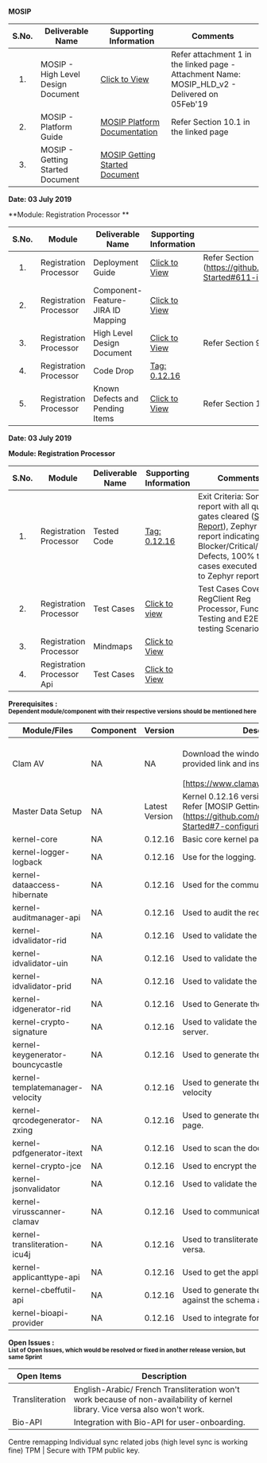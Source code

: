 
**MOSIP**

|**S.No.**| **Deliverable Name**| **Supporting Information**|**Comments**|
|:------:|-----|---|---|
|1.|MOSIP - High Level Design Document|[Click to View](Deliverables---Attachments)|Refer attachment 1 in the linked page - Attachment Name: MOSIP_HLD_v2 - Delivered on 05Feb'19|
|2.|MOSIP - Platform Guide|[MOSIP Platform Documentation](Platform-Documentation)|Refer Section 10.1 in the linked page|
|3.|MOSIP - Getting Started Document|[MOSIP Getting Started Document](https://github.com/mosip/mosip/wiki/Getting-Started)|


**Date: 03 July 2019**

**Module: Registration Processor **

|**S.No.**|**Module**|**Deliverable Name**| **Supporting Information**|**Comments**|
|:------:|-----|---|---|---|
|1.|Registration Processor|Deployment Guide| [Click to View](https://github.com/mosip/mosip/wiki/Getting-Started#8-mosip-deployment-)|Refer Section (https://github.com/mosip/mosip/wiki/Getting-Started#611-installation-of-activemq)|
|2.|Registration Processor|Component-Feature-JIRA ID Mapping|[Click to View](https://github.com/mosip/mosip/wiki/Component-Feature-ID-JIRA-ID-Mapping#10-registration-processor-)|
|3.|Registration Processor|High Level Design Document|[Click to View](https://github.com/mosip/mosip/wiki/Deliverables---Attachments)|Refer Section 9 in the linked page|
|4.|Registration Processor|Code Drop|[Tag: 0.12.16](https:////github.com/mosip/mosip/releases/tag/0.12.16)||
|5.|Registration Processor|Known Defects and Pending Items|[Click to View](Deliverables---Attachments)|Refer Section 10 in the linked page|

**Date: 03 July 2019**

**Module: Registration Processor**

|**S.No.**|**Module**|**Deliverable Name**| **Supporting Information**|**Comments**|
|:------:|-----|---|---|---|
|1.|Registration Processor|Tested Code|[Tag: 0.12.16](https:////github.com/mosip/mosip/releases/tag/0.12.16)|Exit Criteria: Sonar report with all quality gates cleared ([Sonar Report](http://104.215.158.154:9000/dashboard?id=io.mosip.registrationprocessor%3Aregistration-processor)), Zephyr report indicating: No Blocker/Critical/Major Defects, 100% test cases executed (link to Zephyr report)| 
|2.|Registration Processor|Test Cases|[Click to view](https://mosipid.atlassian.net/projects/MOS?selectedItem=com.thed.zephyr.je__project-centric-view-tests-page&testsTab=test-cycles-tab)|Test Cases Covered RegClient Reg Processor, Functional Testing and E2E testing Scenario;s|
|3.|Registration Processor|Mindmaps|[Click to View](/mosip/mosip/tree/master/docs/testing/Registration%20Client/Mindmaps)|
|4.|Registration Processor Api|Test Cases|[Click to View](https://github.com/mosip/mosip/blob/master/docs/testing/Registration%20Client/Mindmaps/Reg_Client_NonBio_Integration_TestCases.xlsx)|

**Prerequisites : <br><sub>Dependent module/component with their respective versions should be mentioned here</sub></br>**  

|**Module/Files**|**Component**|**Version**|**Description (If any)**|
|-----|-------------|----------------|--------------|
|Clam AV |NA|NA|<br>Download the windows clam av antivirus by provided link and install the s\w.</br> <br>[https://www.clamav.net/downloads#otherversions]</br>|
|Master Data Setup |NA|Latest Version|Kernel 0.12.16 version of DB scripts can be used. Refer [MOSIP Getting Started doc.] (https://github.com/mosip/mosip/wiki/Getting-Started#7-configuring-mosip-).|
|kernel-core|NA|0.12.16|Basic core kernel packages.|
|kernel-logger-logback|NA|0.12.16|Use for the logging.|
|kernel-dataaccess-hibernate|NA|0.12.16|Used for the communicating to the DB.|
|kernel-auditmanager-api|NA|0.12.16|Used to audit the records into the DB|
|kernel-idvalidator-rid|NA|0.12.16|Used to validate the RID format.|
|kernel-idvalidator-uin|NA|0.12.16|Used to validate the UIN format|
|kernel-idvalidator-prid|NA|0.12.16|Used to validate the PRID format|
|kernel-idgenerator-rid|NA|0.12.16|Used to Generate the RID.|
|kernel-crypto-signature|NA|0.12.16|Used to validate the signature response from server.|
|kernel-keygenerator-bouncycastle|NA|0.12.16|Used to generate the key pair for AES -256.|
|kernel-templatemanager-velocity|NA|0.12.16|Used to generate the template manager using the velocity|
|kernel-qrcodegenerator-zxing|NA|0.12.16|Used to generate the QR code in acknowledgment page.|
|kernel-pdfgenerator-itext|NA|0.12.16|Used to scan the document in PDF format.|
|kernel-crypto-jce|NA|0.12.16|Used to encrypt the packet information|
|kernel-jsonvalidator|NA|0.12.16|Used to validate the JSON.|
|kernel-virusscanner-clamav|NA|0.12.16|Used to communicate to the Antivirus Clam AV|
|kernel-transliteration-icu4j|NA|0.12.16|Used to transliterate the Arabic to French and vice versa.|
|kernel-applicanttype-api|NA|0.12.16|Used to get the applicant types |
|kernel-cbeffutil-api|NA|0.12.16|Used to generate the CBEFF file and validate against the schema also.|
|kernel-bioapi-provider|NA|0.12.16|Used to integrate for the user-onboarding.|

**Open Issues : <br><sub>List of Open Issues, which would be resolved or fixed in another release version, but same Sprint</sub></br>**  

|Open Items|Description
|-----------------|----------------------
Transliteration|English-Arabic/ French Transliteration  won't work because of non-availability of kernel library. Vice versa also won't work.
Bio-API|Integration with Bio-API for user-onboarding.
Centre remapping
Individual sync related jobs (high level sync is working fine) 
TPM | Secure with TPM public key.  
